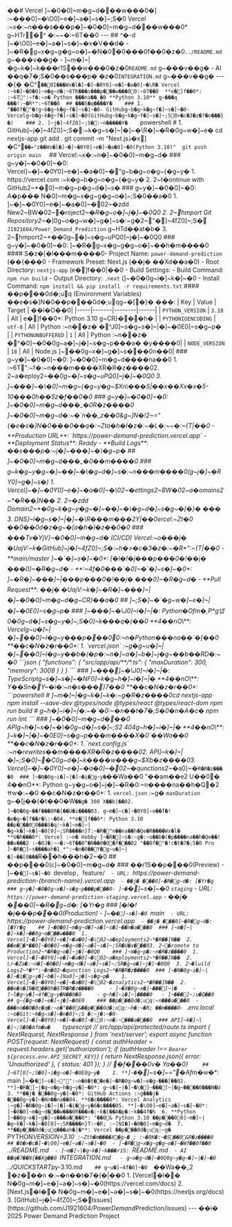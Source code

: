 ��#   V e r c e l   ]~�0�0]~m�g~d���w���0�]
 
 
 
 :~���0]~�\O0]~e�]~a�]~s�]~;S�0  * * V e r c e l   :~x�:~n���s���p�]~�0�0]~m�g~d���w���0*   g~HTr�^ �:~~�:~6T� �0
 
 - - - 
 
 
 
 # #   ^�-d  ]~�\O0]~e�]~a�]~s�]~�x�V��d�
 
 
 
 -   ]~�R�g~x�g~g�g~o�]~�N�0􃙅�0���0f��0�z�0` . . / R E A D M E . m d `   g~���v��g�
 
 -   ]~m�]~|�g~k�]~k���r1S��w���0�z�0` R E A D M E . m d `   g~���v��g�
 
 -   A I   ��q�7�;S�0��s���p�  �z�0` I N T E G R A T I O N . m d `   g~���v��g�
 
 
 
 - - - 
 
 
 
 �{�	�C^`��0I ���Wx�l�]~� ]~�0Y0]~e�]~�a�0]~�\R�  V e r c e l   :~k�]~�0�0]~m�g~d�:~6TK���s���p���w���00:~6T� �0
 
 * * e�]f��0* :   :~6T":~f�:~n�  P y t h o n   ���na��_�0  * * P y t h o n   3 . 1 0 * *   g~���q ���!:~�R*":~6T� �0
 
 # #   ���S�q����Y�
 
 
 
 # # #   1 .   "��0f�"�!g~b�g~k�g~f�]~s�]~�0-   G i t H u b g~b�g~k�g~f�]~s�]~�0-   V e r c e l g~b�g~k�g~f�]~s�]~�0( G i t H u b g~b�g~k�g~f�]~s�]~;S0>�c�3�z�?�o���}�) 
 
 
 
 # # #   2 .   ]~j�]~4fZ0]~;S�:~n�����Y�
 
 
 
 ` ` ` p o w e r s h e l l 
 
 #   1 .   G i t H u b ]~j�]~4fZ0]~;S�:~k�g~s�]~|�]~�\R�]~�R�0g~w�]~e�
 
 c d   n e x t j s - a p p 
 
 g i t   a d d   . 
 
 g i t   c o m m i t   - m   " N e x t . j s ڏ�x]	�C^`��="z��Wx�l�]~� ]~�0Y0]~e�]~�a�0]~�0( P y t h o n   3 . 1 0 ) " 
 
 g i t   p u s h   o r i g i n   m a i n 
 
 ` ` ` 
 
 
 
 # #   V e r c e l :~x�:~n�]~�0�0]~m�g~d�
 
 
 
 # # #   g~y�]~�0�0]~�0:   V e r c e l ]~� ]~�0Y0]~e�]~�a�0]~�\"g~b�g~o�g~{�g~y�
 
 
 
 1 .   h t t p s : / / v e r c e l . c o m   :~k�g~b�g~o�g~{�g~y�
 
 2 .   2~t�o n t i n u e   w i t h   G i t H u b 2~*�0]~m�g~p�g~d�]~s�
 
 
 
 # # #   g~y�]~�0�0]~�0:   A�p���
N�0]~m�g~x�g~g�g~o�]~;S�0��a�0
 
 
 
 1 .   ]~� ]~�0Y0]~e�]~�a�0]~�\02~�zd d   N e w 2~BW�02~�r o j e c t 2~*�R�g~o�]~j�]~�0Q0
 
 2 .   2~hm p o r t   G i t   R e p o s i t o r y 2~*�]0g~o�g~w�]~g�]~s�:~g�2~"�]~4fZ0]~;S�  ` J 1 9 2 1 6 0 4 / P o w e r _ D e m a n d _ P r e d i c t i o n `   g~HTd��at�b�
 
 3 .   2~hm p o r t 2~*��0g~�]~s�g~uPQ0]~j�]~�0Q0
 
 
 
 # # #   g~y�]~�0�0]~�0:   ]~�R�g~x�g~g�g~o�]~��h�m����0
 
 # # # #   S�z�[�l���m����0-   * * P r o j e c t   N a m e * * :   ` p o w e r - d e m a n d - p r e d i c t i o n `   ( ��{���0
 
 -   * * F r a m e w o r k   P r e s e t * * :   N e x t . j s   ( ��j�
��Xd��a�0) 
 
 -   * * R o o t   D i r e c t o r y * * :   ` n e x t j s - a p p `   ( e�]f��0|��0
 
 -   * * B u i l d   S e t t i n g s * * : 
 
     -   * * B u i l d   C o m m a n d * * :   ` n p m   r u n   b u i l d ` 
 
     -   * * O u t p u t   D i r e c t o r y * * :   ` . n e x t `   ( ]~�0�0g~i�]~k�]~�0
 
     -   * * I n s t a l l   C o m m a n d * * :   ` n p m   i n s t a l l   & &   p i p   i n s t a l l   - r   r e q u i r e m e n t s . t x t ` 
 
 
 
 # # # #   ��p���0d�;uq  ( E n v i r o n m e n t   V a r i a b l e s ) 
 
 
 
 ��e�s�]N�0��p���0d�;uqg~�[�}�	���: 
 
 
 
 |   K e y   |   V a l u e   |   T a r g e t   |   ��l�O��0| 
 
 | - - - - - | - - - - - - - | - - - - - - - - | - - - - - - | 
 
 |   ` P Y T H O N _ V E R S I O N `   |   ` 3 . 1 0 `   |   A l l   |   * * e�]f��0* :   P y t h o n   3 . 1 0   g~CR}���h�  | 
 
 |   ` P Y T H O N I O E N C O D I N G `   |   ` u t f - 8 `   |   A l l   |   P y t h o n   :~n��z�	�^J0]~s�g~s�]~|�]~�0E0]~s�g~p�  | 
 
 |   ` P Y T H O N U N B U F F E R E D `   |   ` 1 `   |   A l l   |   P y t h o n   :~n��z�	�^�0]~�0�0g~a�]~j�]~s�g~p���a�	�y����0| 
 
 |   ` N O D E _ V E R S I O N `   |   ` 1 8 `   |   A l l   |   N o d e . j s   ]~��0g~x�]~g�]~s���0n��0| 
 
 
 
 # # #   g~y�]~�0�0]~�0:   ]~�0�0]~m�g~d����na��0
 
 1 .   :~6T":~f�:~n���m����XR�R�z����02 .   2~a�e p l o y 2~*��0g~�]~s�g~uPQ0]~j�]~�0Q0
 
 3 .   ]~���]~�\�0]~m�g~{�g~y�g~$Xn\���S|��x� �Xx�x�5 - 1 0 ���0h��Sz�f��0�0
 
 # # #   g~y�]~�0�0]~�0:   ]~�0�0]~m�g~d���_�0R�z����0
 
 ]~�0�0]~m�g~d�:~�`n��_z��0&g~]N�!2~="{�e�s�]N�0���0��q�:~Zta�h�I�z�:~�L�:~~�:~{T|��0
 
 -   * * P r o d u c t i o n   U R L * * :   ` h t t p s : / / p o w e r - d e m a n d - p r e d i c t i o n . v e r c e l . a p p ` 
 
 -   * * D e p l o y m e n t   S t a t u s * * :   R e a d y 
 
 -   * * B u i l d   L o g s * * :   ��s���p�:~j�]~���]~�\�g~p�
 
 
 
 # #   ]~�0�0]~m�g~d���_�0��m����0
 
 # # #   g~k�g~y�g~�]~��]~�\�g~d�]~s�:~n���m����0( g~j�]~�RY0]~g�]~s�) 
 
 
 
 1 .   V e r c e l ]~� ]~�0Y0]~e�]~�a�0]~�\02~�e t t i n g s 2~BW�02~a�o m a i n s 2~*�R��]N��
 
 2 .   2~�zd d   D o m a i n 2~*�0g~k�g~y�g~�]~��]~�\�g~d�]~s�g~�[�}�	���
 
 3 .   D N S ]~l�g~s�]~|�]~�\R���m���2Y|��0e r c e l :~Zt�0
��0��0d�z�g~�[a�h�I�z��0�0
 
 # # #   ���Tv�YjV]~�0�0]~m�g~d�  ( C I / C D ) 
 
 
 
 V e r c e l :~o���j�
�UajV:~k�G i t H u b ]~j�]~4fZ0]~;S�:~h�>�c�3�z�:~�R*":~{T|��0
 
 -   * * m a i n / m a s t e r   ]~�`�]~s�]~�0* :   [�l�!�j���p���0�!��j�
���0]~�R�g~d�
 
 -   * * :~4f�0���`�0]~�`�]~s�]~�0* :   ]~�R�]~���]~|���p���0�!��j�
���0]~�R�g~d�
 
 -   * * P u l l   R e q u e s t * * :   ��j�
�UajV:~k�]~�R�]~���]~|�]~�0�0]~m�g~d�g~CR}��a�0
 
 
 
 # #   ]~;S�]~�`�g~w�]~e�]~|�]~�0E0]~s�g~p�
 
 
 
 # # #   ]~���]~�\J0]~i�]~|�:   P y t h o n �Ofm�,P*g냅0�0g~d�]~s�g~y�]~;S�0]~k���q�(��0
 
 * * 4��nO\* * :   V e r c e l g~u�]~|�]~��0]~l�g~y���p���00:~n�P y t h o n ���na��`�[��0
 
 * * ��c�N�z�r��0* : 
 
 1 .   ` v e r c e l . j s o n `   :~g�g~u�]~|�]~��0]~l�g~y��b�(�p�:~n�]~a�]~b�]~j�g~��b��RD�:~�0
 
 ` ` ` j s o n 
 
 { 
 
     " f u n c t i o n s " :   { 
 
         " s r c / a p p / a p i / * * / * . t s " :   { 
 
             " m a x D u r a t i o n " :   3 0 0 , 
 
             " m e m o r y " :   3 0 0 8 
 
         } 
 
     } 
 
 } 
 
 ` ` ` 
 
 
 
 # # #   ]~���]~�\J0]~i�]~|�:   T y p e S c r i p t g~s�]~s�]~�NF0]~k�g~h�]~i�]~|�
 
 
 
 * * 4��nO\* * :   Y��Sn�Y~�i�:~n�s���}7��0
 
 * * ��c�N�z�r��0* : 
 
 ` ` ` p o w e r s h e l l 
 
 #   ]~m�]~|�g~k�]~k�:~g�R�z����0c d   n e x t j s - a p p 
 
 n p m   i n s t a l l   - - s a v e - d e v   @ t y p e s / n o d e   @ t y p e s / r e a c t   @ t y p e s / r e a c t - d o m 
 
 n p m   r u n   b u i l d 
 
 
 
 #   g~h�]~i�]~|�:~�`�0:~�n��t�7�;S�0�n�A�c�
 
 n p m   r u n   l i n t 
 
 ` ` ` 
 
 
 
 # # #   ]~�0�0]~m�g~d���0  A P I g~h�]~s�]~�\�0g~d�]~s�]~;S2 4 0 4 g~h�]~i�]~|�
 
 
 
 * * 4��nO\* * :   ]~k�]~|�]~�0E0]~s�g~p���m����X�0`��Wa��0
 
 * * ��c�N�z�r��0* : 
 
 1 .   ` n e x t . c o n f i g . j s `   :~n�r e w r i t e s ��m����XR�R�z����02 .   A P I ]~k�]~|�]~;S�0]~�C0g~d�]~k����w� ��g~$Xb�z����03 .   V e r c e l ]~� ]~�0Y0]~e�]~�a�0]~�\02~�qu n c t i o n s 2~*�a0]~�`R�R�z����0
 
 # # #   ]~�N�0g~i�]~|�]~�i�g~y�`��Wa��0  "��am��e2 U��0�
 
 
 
 * * 4��nO\* * :   P y t h o n   g~y�g~o�]~j�]~�R�0:~n����na��h�Q⚙�2 ߚw�:~�0
 
 * * ��c�N�z�r��0* : 
 
 1 .   ` v e r c e l . j s o n `   :~g�  ` m a x D u r a t i o n `   g~�[j��(�t��0�W`��g�  3 0 0   X��b|��02 .   ]~�0�0g~��f���0R�[�� U�i����03 .   g~m�]~c�]~�0Y0]~e��f�!�e�g~�[f��r�\:~�04 .   * * e�]f��0* :   P y t h o n   3 . 1 0   ��p���00���S�q:~k�]~m�]~|�g~k�]~k�]~�0[0]~;SR����n}T:~�R� "n��na��h�Q⚙�R����Wx�l�
 
 
 
 * * U�h���0* :   V e r c e l   :~n�  H o b b y   ]~�R�]~s�:~g�:~o��b�(�p����na��h�Q⚙��!��v���2 :~�0J�:~~�:~6T� �0^�N��0�O�f���02 "��0f�"�!c�t�7�;S�0  P r o   ]~�R�]~s����ah�1_*":~�n�0��Y�g~u�]~|�]~��[0���`R��h���h�2~�0
 
 # #   ��p���0(c]~�0�0]~m�g~d�
 
 
 
 # # #   ��r1S��p���0( P r e v i e w ) 
 
 -   ]~�`�]~s�]~�0  ` d e v e l o p ` ,   ` f e a t u r e / * ` 
 
 -   U R L :   ` h t t p s : / / p o w e r - d e m a n d - p r e d i c t i o n - { b r a n c h - n a m e } . v e r c e l . a p p ` 
 
 -   ��j�
���0]~�R�g~d�:   [�Yr�g
 
 
 
 # # #   g~y�]~�0�0g~x�]~s�g~p���p���0-   ]~�`�]~s�]~�0  ` s t a g i n g ` 
 
 -   U R L :   ` h t t p s : / / p o w e r - d e m a n d - p r e d i c t i o n - s t a g i n g . v e r c e l . a p p ` 
 
 -   ��j�
���0]~�R�g~d�:   [�Yr�g
 
 
 
 # # #   [�l�!�j���p���0( P r o d u c t i o n ) 
 
 -   ]~�`�]~s�]~�0  ` m a i n ` 
 
 -   U R L :   ` h t t p s : / / p o w e r - d e m a n d - p r e d i c t i o n . v e r c e l . a p p ` 
 
 -   ��j�
���0]~�R�g~d�:   [�Yr�g
 
 
 
 # #   ]~�0�0]~m�g~d�]~a�]~s�]~��n�a���0
 
 # # #   ]~m�]~|�]~k�]~��0g~o���w���0
 
 1 .   V e r c e l ]~� ]~�0Y0]~e�]~�a�0]~�\02~a�e p l o y m e n t s 2~*�R��]N��
 
 2 .   ��e��*��0]~�0�0]~m�g~d�]~a�]~s�]~;SR�U�x���03 .   2~�r o m o t e   t o   P r o d u c t i o n 2~*�R�g~o�]~j�]~�0Q0
 
 
 
 # # #   ]~m�g~p�:~n�R�z����0
 
 1 .   V e r c e l ]~� ]~�0Y0]~e�]~�a�0]~�\02~a�e p l o y m e n t s 2~*�R��]N��
 
 2 .   Ǉ~�Ζa�:~n�]~�0�0]~m�g~d�]~a�]~s�]~;SR�g~o�]~j�]~�0Q0
 
 3 .   2~�lu i l d   L o g s 2~*�*":~�n�02~�qu n c t i o n   L o g s 2~*�R�R�z����0
 
 # # #   ]~�N�0g~i�]~|�]~�i�g~y�]~b�]~]Na0]~j�]~s�g~p�
 
 
 
 1 .   V e r c e l ]~� ]~�0Y0]~e�]~�a�0]~�\02~�zn a l y t i c s 2~*�R��]N��
 
 2 .   ��e�s�]N�0��0h�6TR�R�z����0
 
       -   ]~�X�0g~x�]~���]~|�
 
       -   ]~l�g~y�]~4f�g~y�N��0�O
 
       -   g~h�]~i�]~|����0      -   ]~���]~;u�Q��0
 
 # #   g~{�g~m�]~e�]~j�]~�0E0
 
 
 
 # # #   ��p���0d�;uq:~n���a���0
 
 -   ���no��0�0c�q�:~o�"��0&��p���0d�;uq:~h�:~�R; ��m����0-   ` . e n v . l o c a l `   :~o�G i t :~k�g~s�]~�n�0]~;S �:~j�:~�0-   V e r c e l ]~� ]~�0Y0]~e�]~�a�0]~�\0:~n�:~���a���0
 
 # # #   A P I ]~k�]~|�]~;S�0�Afm�w�
 
 
 
 ` ` ` t y p e s c r i p t 
 
 / /   s r c / a p p / a p i / p r o t e c t e d / r o u t e . t s 
 
 i m p o r t   {   N e x t R e q u e s t ,   N e x t R e s p o n s e   }   f r o m   ' n e x t / s e r v e r ' ; 
 
 
 
 e x p o r t   a s y n c   f u n c t i o n   P O S T ( r e q u e s t :   N e x t R e q u e s t )   { 
 
     c o n s t   a u t h H e a d e r   =   r e q u e s t . h e a d e r s . g e t ( ' a u t h o r i z a t i o n ' ) ; 
 
     
 
     i f   ( a u t h H e a d e r   ! = =   ` B e a r e r   $ { p r o c e s s . e n v . A P I _ S E C R E T _ K E Y } ` )   { 
 
         r e t u r n   N e x t R e s p o n s e . j s o n ( {   e r r o r :   ' U n a u t h o r i z e d '   } ,   {   s t a t u s :   4 0 1   } ) ; 
 
     } 
 
     
 
     / /   �f���0v�
Ya��0} 
 
 ` ` ` 
 
 
 
 # #   ]~6T[0]~;S�0]~i�g~o�]~�0E0g~y�
 
 
 
 1 .   * * ]~�`�]~s�]~="�Afm�w�* * :   m a i n   ]~�`�]~s�]~"":~n�6�t��e�]~�R�0g~w�]~e�g~���[��02 .   * * ]~�R�]~j�g~o�g~h�g~y�]~�0* :   g~s�]~|�]~�\�]~���]~|�g~����0���N�U
 
 3 .   * * ��j�
���0g~y�]~�0* :   G i t H u b   A c t i o n s   :~g���j�
���0g~y�]~�Nn��na��04 .   * * 6�c����0* :   V e r c e l   A n a l y t i c s   :~g�]~�N�0g~i�]~|�]~�i�g~y�6�c����05 .   * * ]~�\O0]~e�]~a�]~s�]~�0* :   ]~�0�0]~m�g~d���w���0R���x�:~k�[�� A�p�:~k��4f�%
 
 6 .   * * P y t h o n   ]~��0g~x�]~g�]~s���a���0* :   "��0&  P y t h o n   3 . 1 0   ��p���00]~m�]~|�g~k�]~k�]~�0[0]~;SR����n}T:~�R; :~]NI�]~�0�0]~m�g~d�
 
 7 .   * * ��p���0d�;uq���ah�|�* * :   V e r c e l   ��p���0d�;uq:~g�  ` P Y T H O N _ V E R S I O N = 3 . 1 0 `   :~Zth�m����X�g~�_; :~�0K�:~�S��0&R�z����0
 
 # #   �b�>�c�]~�\O0]~e�]~a�]~s�]~�0
 
 -   ]~�R�g~x�g~g�g~o�]~�Wf��0f��0  ` . . / R E A D M E . m d ` 
 
 -   ]~m�]~|�g~k�]~k���r1S:   ` R E A D M E . m d ` 
 
 -   A I   ��q�7��N{��Xg��0  ` I N T E G R A T I O N . m d ` 
 
   -   g~o�g~d�]~�0Q0g~y�g~�]~|�]~�0  ` . . / Q U I C K S T A R T _ p y - 3 . 1 0 . m d ` 
 
 
 
 # #   g~u�]~4f�0]~�0
 
 `��Wa��_2 �z���n �:~�n��t�7�(�|��0
 
 1 .   [ V e r c e l �l��
N�0g~m�]~e�]~a�]~s�]~�0( h t t p s : / / v e r c e l . c o m / d o c s ) 
 
 2 .   [ N e x t . j s �l��
N�0g~m�]~e�]~a�]~s�]~�0( h t t p s : / / n e x t j s . o r g / d o c s ) 
 
 3 .   [ G i t H u b ]~j�]~4fZ0]~;S�I s s u e s ] ( h t t p s : / / g i t h u b . c o m / J 1 9 2 1 6 0 4 / P o w e r _ D e m a n d _ P r e d i c t i o n / i s s u e s ) 
 
 
 
 - - - 
 
 
 
 ��i�  2 0 2 5   P o w e r   D e m a n d   P r e d i c t i o n   P r o j e c t 
 
 